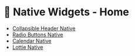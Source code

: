# 📱 Native Widgets - Home

- [Collapsible Header Native](/native-widgets/CollapsibleHeaderNative.md)
- [Radio Buttons Native](/native-widgets/RadioButtonNativeWidget.md)
- [Calendar Native](/native-widgets/calendar-native-widget.md)
- [Lottie Native](/native-widgets/lottie-native-widget.md)
